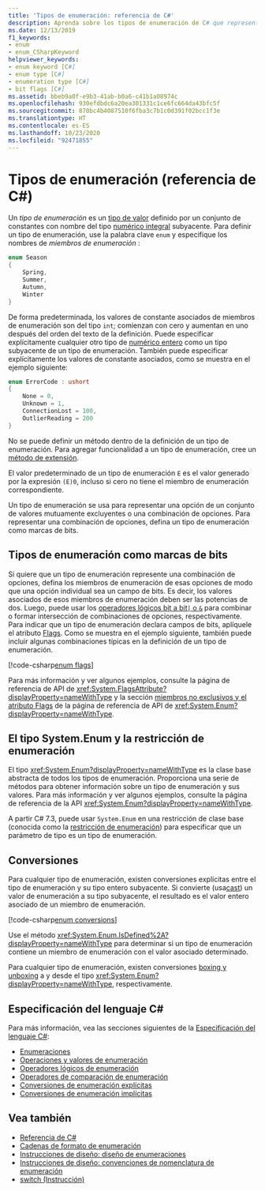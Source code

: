 ```yaml
---
title: 'Tipos de enumeración: referencia de C#'
description: Aprenda sobre los tipos de enumeración de C# que representan una opción o una combinación de opciones.
ms.date: 12/13/2019
f1_keywords:
- enum
- enum_CSharpKeyword
helpviewer_keywords:
- enum keyword [C#]
- enum type [C#]
- enumeration type [C#]
- bit flags [C#]
ms.assetid: bbeb9a0f-e9b3-41ab-b0a6-c41b1a08974c
ms.openlocfilehash: 930efdbdc6a20ea301331c1ce6fc664da43bfc5f
ms.sourcegitcommit: 870bc4b4087510f6fba3c7b1c0d391f02bcc1f3e
ms.translationtype: HT
ms.contentlocale: es-ES
ms.lasthandoff: 10/23/2020
ms.locfileid: "92471855"
---
```

# <a name="enumeration-types-c-reference"></a>Tipos de enumeración (referencia de C#)

Un *tipo de enumeración* es un [tipo de valor](value-types.md) definido por un conjunto de constantes con nombre del tipo [numérico integral](integral-numeric-types.md) subyacente. Para definir un tipo de enumeración, use la palabra clave `enum` y especifique los nombres de *miembros de enumeración* :

```csharp
enum Season
{
    Spring,
    Summer,
    Autumn,
    Winter
}
```

De forma predeterminada, los valores de constante asociados de miembros de enumeración son del tipo `int`; comienzan con cero y aumentan en uno después del orden del texto de la definición. Puede especificar explícitamente cualquier otro tipo de [numérico entero](integral-numeric-types.md) como un tipo subyacente de un tipo de enumeración. También puede especificar explícitamente los valores de constante asociados, como se muestra en el ejemplo siguiente:

```csharp
enum ErrorCode : ushort
{
    None = 0,
    Unknown = 1,
    ConnectionLost = 100,
    OutlierReading = 200
}
```

No se puede definir un método dentro de la definición de un tipo de enumeración. Para agregar funcionalidad a un tipo de enumeración, cree un [método de extensión](../../programming-guide/classes-and-structs/extension-methods.md).

El valor predeterminado de un tipo de enumeración `E` es el valor generado por la expresión `(E)0`, incluso si cero no tiene el miembro de enumeración correspondiente.

Un tipo de enumeración se usa para representar una opción de un conjunto de valores mutuamente excluyentes o una combinación de opciones. Para representar una combinación de opciones, defina un tipo de enumeración como marcas de bits.

## <a name="enumeration-types-as-bit-flags"></a>Tipos de enumeración como marcas de bits

Si quiere que un tipo de enumeración represente una combinación de opciones, defina los miembros de enumeración de esas opciones de modo que una opción individual sea un campo de bits. Es decir, los valores asociados de esos miembros de enumeración deben ser las potencias de dos. Luego, puede usar los [operadores lógicos bit a bit`|` o `&`](../operators/bitwise-and-shift-operators.md#enumeration-logical-operators) para combinar o formar intersección de combinaciones de opciones, respectivamente. Para indicar que un tipo de enumeración declara campos de bits, aplíquele el atributo [Flags](xref:System.FlagsAttribute). Como se muestra en el ejemplo siguiente, también puede incluir algunas combinaciones típicas en la definición de un tipo de enumeración.

[!code-csharp[enum flags](snippets/shared/EnumType.cs#Flags)]

Para más información y ver algunos ejemplos, consulte la página de referencia de API de <xref:System.FlagsAttribute?displayProperty=nameWithType> y la sección [miembros no exclusivos y el atributo Flags](/dotnet/api/system.enum#non-exclusive-members-and-the-flags-attribute) de la página de referencia de API de <xref:System.Enum?displayProperty=nameWithType>.

## <a name="the-systemenum-type-and-enum-constraint"></a>El tipo System.Enum y la restricción de enumeración

El tipo <xref:System.Enum?displayProperty=nameWithType> es la clase base abstracta de todos los tipos de enumeración. Proporciona una serie de métodos para obtener información sobre un tipo de enumeración y sus valores. Para más información y ver algunos ejemplos, consulte la página de referencia de la API <xref:System.Enum?displayProperty=nameWithType>.

A partir C# 7.3, puede usar `System.Enum` en una restricción de clase base (conocida como la [restricción de enumeración](../../programming-guide/generics/constraints-on-type-parameters.md#enum-constraints)) para especificar que un parámetro de tipo es un tipo de enumeración.

## <a name="conversions"></a>Conversiones

Para cualquier tipo de enumeración, existen conversiones explícitas entre el tipo de enumeración y su tipo entero subyacente. Si convierte (usa[cast](../operators/type-testing-and-cast.md#cast-expression)) un valor de enumeración a su tipo subyacente, el resultado es el valor entero asociado de un miembro de enumeración.

[!code-csharp[enum conversions](snippets/shared/EnumType.cs#Conversions)]

Use el método <xref:System.Enum.IsDefined%2A?displayProperty=nameWithType> para determinar si un tipo de enumeración contiene un miembro de enumeración con el valor asociado determinado.

Para cualquier tipo de enumeración, existen conversiones [boxing y unboxing](../../programming-guide/types/boxing-and-unboxing.md) a y desde el tipo <xref:System.Enum?displayProperty=nameWithType>, respectivamente.

## <a name="c-language-specification"></a>Especificación del lenguaje C#

Para más información, vea las secciones siguientes de la [Especificación del lenguaje C#](~/_csharplang/spec/introduction.md):

- [Enumeraciones](~/_csharplang/spec/enums.md)
- [Operaciones y valores de enumeración](~/_csharplang/spec/enums.md#enum-values-and-operations)
- [Operadores lógicos de enumeración](~/_csharplang/spec/expressions.md#enumeration-logical-operators)
- [Operadores de comparación de enumeración](~/_csharplang/spec/expressions.md#enumeration-comparison-operators)
- [Conversiones de enumeración explícitas](~/_csharplang/spec/conversions.md#explicit-enumeration-conversions)
- [Conversiones de enumeración implícitas](~/_csharplang/spec/conversions.md#implicit-enumeration-conversions)

## <a name="see-also"></a>Vea también

- [Referencia de C#](../index.md)
- [Cadenas de formato de enumeración](../../../standard/base-types/enumeration-format-strings.md)
- [Instrucciones de diseño: diseño de enumeraciones](../../../standard/design-guidelines/enum.md)
- [Instrucciones de diseño: convenciones de nomenclatura de enumeración](../../../standard/design-guidelines/names-of-classes-structs-and-interfaces.md#naming-enumerations)
- [switch (Instrucción)](../keywords/switch.md)
